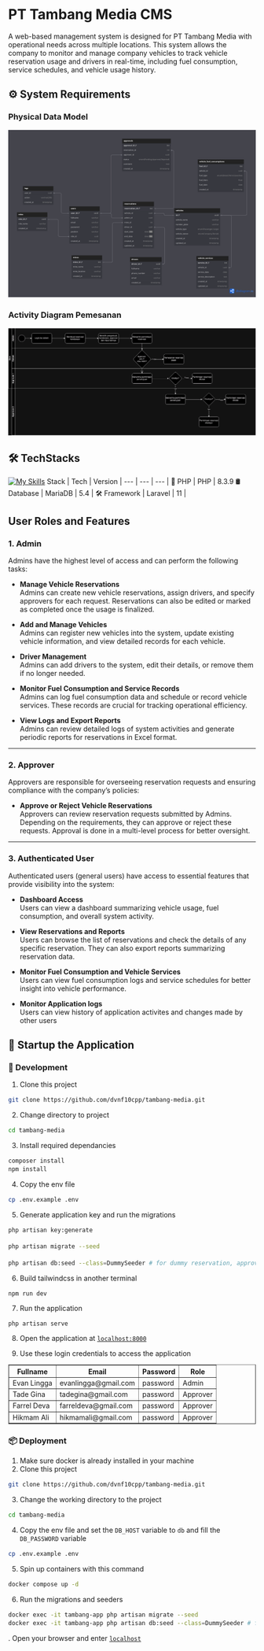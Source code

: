 # PT Tambang Media CMS

A web-based management system is designed for PT Tambang Media with operational needs across multiple locations. This system allows the company to monitor and manage company vehicles to track vehicle reservation usage and drivers in real-time, including fuel consumption, service schedules, and vehicle usage history.

## ⚙️ System Requirements

### Physical Data Model
![img](./public/dbdiagram.png)

### Activity Diagram Pemesanan
![img](./public/activity.png)

## 🛠️ TechStacks

[![My Skills](https://skillicons.dev/icons?i=php,mysql,laravel,tailwindcss,bootstrap,docker,nginx)](https://skillicons.dev)
Stack | Tech | Version | 
--- | --- | --- |
🐘 PHP | PHP | 8.3.9
🛢  Database | MariaDB | 5.4 | 
🛠️ Framework | Laravel | 11 |

## **User Roles and Features**

### **1. Admin**  
Admins have the highest level of access and can perform the following tasks:

- **Manage Vehicle Reservations**  
  Admins can create new vehicle reservations, assign drivers, and specify approvers for each request. Reservations can also be edited or marked as completed once the usage is finalized.  

- **Add and Manage Vehicles**  
  Admins can register new vehicles into the system, update existing vehicle information, and view detailed records for each vehicle.  

- **Driver Management**  
  Admins can add drivers to the system, edit their details, or remove them if no longer needed.  

- **Monitor Fuel Consumption and Service Records**  
  Admins can log fuel consumption data and schedule or record vehicle services. These records are crucial for tracking operational efficiency.  

- **View Logs and Export Reports**  
  Admins can review detailed logs of system activities and generate periodic reports for reservations in Excel format.  

---

### **2. Approver**  
Approvers are responsible for overseeing reservation requests and ensuring compliance with the company’s policies:

- **Approve or Reject Vehicle Reservations**  
  Approvers can review reservation requests submitted by Admins. Depending on the requirements, they can approve or reject these requests. Approval is done in a multi-level process for better oversight.  

---

### **3. Authenticated User**  
Authenticated users (general users) have access to essential features that provide visibility into the system:

- **Dashboard Access**  
  Users can view a dashboard summarizing vehicle usage, fuel consumption, and overall system activity.  

- **View Reservations and Reports**  
  Users can browse the list of reservations and check the details of any specific reservation. They can also export reports summarizing reservation data.  

- **Monitor Fuel Consumption and Vehicle Services**  
  Users can view fuel consumption logs and service schedules for better insight into vehicle performance.  

- **Monitor Application logs**  
  Users can view history of application activites and changes made by other users




## 🚀 Startup the Application

### 🔨 Development

1. Clone this project
```zsh
git clone https://github.com/dvnf10cpp/tambang-media.git
```

2. Change directory to project
```zsh 
cd tambang-media
```

3. Install required dependancies
```zsh
composer install
npm install
```

4. Copy the env file
```zsh
cp .env.example .env
```

5. Generate application key and run the migrations
```zsh
php artisan key:generate

php artisan migrate --seed

php artisan db:seed --class=DummySeeder # for dummy reservation, approval, vehicle service and vehicle fuel consumption data
```

6. Build tailwindcss in another terminal
```
npm run dev
```

7. Run the application
```
php artisan serve
```

8. Open the application at [```localhost:8000```](http://localhost:8000)

9. Use these login credentials to access the application

<table border="1">
  <thead>
    <tr>
      <th>Fullname</th>
      <th>Email</th>
      <th>Password</th>
      <th>Role</th>
    </tr>
  </thead>
  <tbody>
    <tr>
      <td>Evan Lingga</td>
      <td>evanlingga@gmail.com</td>
      <td>password</td>
      <td>Admin</td>
    </tr>
    <tr>
      <td>Tade Gina</td>
      <td>tadegina@gmail.com</td>
      <td>password</td>
      <td>Approver</td>
    </tr>
    <tr>
      <td>Farrel Deva</td>
      <td>farreldeva@gmail.com</td>
      <td>password</td>
      <td>Approver</td>
    </tr>
    <tr>
      <td>Hikmam Ali</td>
      <td>hikmamali@gmail.com</td>
      <td>password</td>
      <td>Approver</td>
    </tr>
  </tbody>
</table>



### 📦 Deployment

1. Make sure docker is already installed in your machine
2. Clone this project 

```zsh
git clone https://github.com/dvnf10cpp/tambang-media.git

```
3. Change the working directory to the project
```zsh
cd tambang-media
```
4. Copy the env file and set the `DB_HOST` variable to `db` and fill the `DB_PASSWORD` variable
```zsh
cp .env.example .env
```

5. Spin up containers with this command

```zsh
docker compose up -d
```

6. Run the migrations and seeders

```zsh
docker exec -it tambang-app php artisan migrate --seed
docker exec -it tambang-app php artisan db:seed --class=DummySeeder # for dummy reservation, approval, vehicle service and vehicle fuel consumption data
```

. Open your browser and enter [```localhost```](http://localhost)

